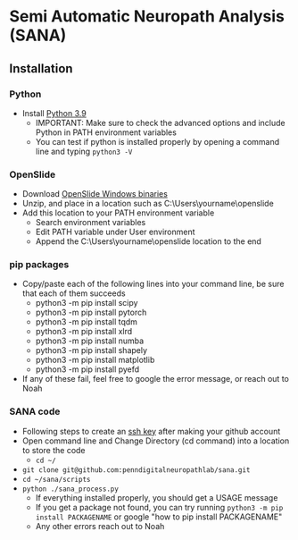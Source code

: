 # Semi Automatic Neuropath Analysis (SANA)

## Installation
### Python
* Install [Python 3.9](https://www.python.org/downloads/release/python-390/)
  * IMPORTANT: Make sure to check the advanced options and include Python in PATH environment variables
  * You can test if python is installed properly by opening a command line and typing `python3 -V`
### OpenSlide
* Download [OpenSlide Windows binaries](https://github.com/openslide/openslide-winbuild/releases/download/v20230414/openslide-win64-20230414.zip)
* Unzip, and place in a location such as C:\Users\yourname\openslide
* Add this location to your PATH environment variable
  * Search environment variables
  * Edit PATH variable under User environment
  * Append the C:\Users\yourname\openslide location to the end
### pip packages
* Copy/paste each of the following lines into your command line, be sure that each of them succeeds
  * python3 -m pip install scipy
  * python3 -m pip install pytorch
  * python3 -m pip install tqdm
  * python3 -m pip install xlrd
  * python3 -m pip install numba
  * python3 -m pip install shapely
  * python3 -m pip install matplotlib
  * python3 -m pip install pyefd
* If any of these fail, feel free to google the error message, or reach out to Noah
### SANA code
* Following steps to create an [ssh key](https://docs.github.com/en/authentication/connecting-to-github-with-ssh/generating-a-new-ssh-key-and-adding-it-to-the-ssh-agent) after making your github account
* Open command line and Change Directory (cd command) into a location to store the code
  * `cd ~/`
* `git clone git@github.com:penndigitalneuropathlab/sana.git`
* `cd ~/sana/scripts`
* `python ./sana_process.py`
  * If everything installed properly, you should get a USAGE message
  * If you get a package not found, you can try running `python3 -m pip install PACKAGENAME` or google "how to pip install PACKAGENAME"
  * Any other errors reach out to Noah
